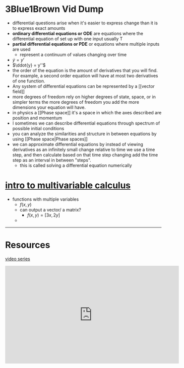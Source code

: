 


# 3Blue1Brown Vid Dump
- differential questions arise when it's easier to express change than it is to express exact amounts
- **ordinary differential equations or ODE** are equations where the differential equation of set up with one input usually T
- **partial differential equations or PDE** or equations where multiple inputs are used
	-  represent a continuum of values changing over time
- $\dot{y} = y'$
- $\ddot{y} = y''$
-  the order of the equation is the amount of derivatives that you will find. For example, a second order equation will have at most two derivatives of one function.
- Any system of differential equations can be represented by a [[vector field]]
- more degrees of freedom rely on higher degrees of state, space, or in simpler terms the more degrees of freedom you add the more dimensions your equation will have.
-  in physics a [[Phase space]] it's a space in which the axes described are position and momentum
- I sometimes we can describe differential equations through spectrum of possible initial conditions
- you can analyze the similarities and structure in between equations by using [[Phase space|Phase spaces]]
-  we can approximate differential equations by instead of viewing derivatives as an infinitely small change relative to time we use a time step, and then calculate based on that time step changing add the time step as an interval in between "steps". 
	- this is called solving a differential equation numerically

# [intro to multivariable calculus](https://www.khanacademy.org/math/multivariable-calculus/thinking-about-multivariable-function/introduction-to-multivariable-calculus/v/multivariable-functions) 
- functions with multiple variables 
	- $f(x,y)$
	- can output a vector/ a matrix?
		- $f(x,y)=[3x,2y]$
	- 

---
# Resources
[video series](https://youtube.com/playlist?list=PLZHQObOWTQDNPOjrT6KVlfJuKtYTftqH6&si=NuwxTVdvNkKUgk7Q)

<iframe width="560" height="315" src="https://www.youtube.com/embed/p_di4Zn4wz4?si=RRPyPajclhgXjimH" title="YouTube video player" frameborder="0" allow="accelerometer; autoplay; clipboard-write; encrypted-media; gyroscope; picture-in-picture; web-share" allowfullscreen></iframe>